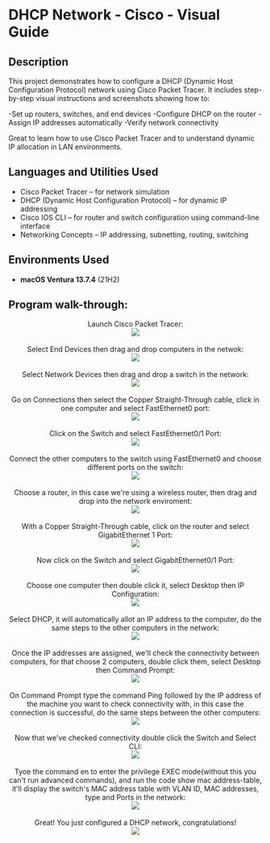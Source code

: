 <h1>DHCP Network - Cisco - Visual Guide</h1>


<h2>Description</h2>
This project demonstrates how to configure a DHCP (Dynamic Host Configuration Protocol) network using Cisco Packet Tracer. It includes step-by-step visual instructions and screenshots showing how to:

-Set up routers, switches, and end devices
-Configure DHCP on the router
-Assign IP addresses automatically
-Verify network connectivity

Great to learn how to use Cisco Packet Tracer and to understand dynamic IP allocation in LAN environments.
<br />


<h2>Languages and Utilities Used</h2>

- Cisco Packet Tracer – for network simulation
- DHCP (Dynamic Host Configuration Protocol) – for dynamic IP addressing
- Cisco IOS CLI – for router and switch configuration using command-line interface
- Networking Concepts – IP addressing, subnetting, routing, switching

<h2>Environments Used </h2>

- <b>macOS Ventura 13.7.4</b> (21H2)

<h2>Program walk-through:</h2>

<p align="center">
Launch Cisco Packet Tracer: <br/>
<img src="https://i.imgur.com/ZRUAO4Y.png"/>
<br />
<br />
Select End Devices then drag and drop computers in the netwok:  <br/>
<img src="https://i.imgur.com/VyVdoan.png"/>
<br />
<br />
Select Network Devices then drag and drop a switch in the network: <br/>
<img src="https://i.imgur.com/DVAu33T.png"/>
<br />
<br />
Go on Connections then select the Copper Straight-Through cable, click in one computer and select FastEthernet0 port:  <br/>
<img src="https://i.imgur.com/nXtWe63.png"/>
<br />
<br />
Click on the Switch and select FastEthernet0/1 Port:  <br/>
<img src="https://i.imgur.com/bE44Ynj.png"/>
<br />
<br />
Connect the other computers to the switch using FastEthernet0 and choose different ports on the switch:  <br/>
<img src="https://i.imgur.com/OLQxGBG.png"/>
<br />
<br />
Choose a router, in this case we're using a wireless router, then drag and drop into the network enviroment:  <br/>
<img src="https://i.imgur.com/XhCEejv.png"/>
<br />
<br />
With a Copper Straight-Through cable, click on the router and select GigabitEthernet 1 Port:  <br/>
<img src="https://i.imgur.com/K5QbBvi.png"/>
<br />
<br />
Now click on the Switch and select GigabitEthernet0/1 Port:  <br/>
<img src="https://i.imgur.com/fKdCCz9.png"/> 
<br />
<br />
Choose one computer then double click it, select Desktop then IP Configuration:  <br/>
<img src="https://i.imgur.com/3xV50BV.png"/>
<br />
<br />
Select DHCP, it will automatically allot an IP address to the computer, do the same steps to the other computers in the network:  <br/>
<img src="https://i.imgur.com/xBNJBAk.png"/>
<br />
<br />
Once the IP addresses are assigned, we'll check the connectivity between computers, for that choose 2 computers, double click them, select Desktop then Command Prompt:  <br/>
<img src="https://i.imgur.com/Vl44hEC.png"/>
<br />
<br />
On Command Prompt type the command Ping followed by the IP address of the machine you want to check connectivity with, in this case the connection is successful, do the same steps between the other computers:  <br/>
<img src="https://i.imgur.com/iM9zkVu.png"/>
<br />
<br />
Now that we've checked connectivity double click the Switch and Select CLI:  <br/>
<img src="https://i.imgur.com/UziLISJ.png"/>
<br />
<br />
Tyoe the command en to enter the privilege EXEC mode(without this you can't run advanced commands), and run the code show mac address-table, it'll display the switch's MAC address table with VLAN ID, MAC addresses, type and Ports in the network:  <br/>
<img src="https://i.imgur.com/erxbGTt.png"/>
<br />
<br />
Great! You just configured a DHCP network, congratulations!  <br/>
<img src="https://i.imgur.com/st15fkt.png"/>
<br />
<br />
</p>

<!--
 ```diff
- text in red
+ text in green
! text in orange
# text in gray
@@ text in purple (and bold)@@
```
--!>
